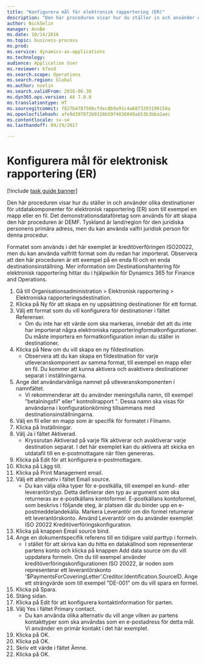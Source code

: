 ```yaml
--- 
title: "Konfigurera mål för elektronisk rapportering (ER)"
description: "Den här proceduren visar hur du ställer in och använder olika destinationer för utdatakomponenter för elektronisk rapportering (ER) som till exempel en mapp eller en fil."
author: NickSelin
manager: AnnBe
ms.date: 10/14/2016
ms.topic: business-process
ms.prod: 
ms.service: dynamics-ax-applications
ms.technology: 
audience: Application User
ms.reviewer: kfend
ms.search.scope: Operations
ms.search.region: Global
ms.author: nselin
ms.search.validFrom: 2016-06-30
ms.dyn365.ops.version: AX 7.0.0
ms.translationtype: HT
ms.sourcegitcommit: f827b4787506cfdec8b9a91c4a68f3293190158a
ms.openlocfilehash: afe9d397872b9328b59f4036049ab53b3bba2aec
ms.contentlocale: sv-se
ms.lasthandoff: 09/29/2017

---
```

# <a name="configure-destinations-for-electronic-reporting-er"></a>Konfigurera mål för elektronisk rapportering (ER)

[!include [task guide banner](../../includes/task-guide-banner.md)]

Den här proceduren visar hur du ställer in och använder olika destinationer för utdatakomponenter för elektronisk rapportering (ER) som till exempel en mapp eller en fil. Det demonstrationsdataföretag som används för att skapa den här proceduren är DEMF. Tyskland är land/region för den juridiska personens primära adress, men du kan använda valfri juridisk person för denna procedur. 

Formatet som används i det här exemplet är kreditöverföringen ISO20022, men du kan använda valfritt format som du redan har importerat. Observera att den här proceduren är ett exempel på en enda fil och en enda destinationsinställning. Mer information om Destinationshantering för elektronisk rapportering hittar du i hjälpwikin för Dynamics 365 for Finance and Operations.

1. Gå till Organisationsadministration > Elektronisk rapportering > Elektroniska rapporteringsdestination.
2. Klicka på Ny för att skapa en ny uppsättning destinationer för ett format.
3. Välj ett format som du vill konfigurera för destinationer i fältet Referenser.
    * Om du inte har ett värde som ska markeras, innebär det att du inte har importerat några elektroniska rapporteringformatkonfigurationer. Du måste importera en formatkonfiguration innan du ställer in destinationer.  
4. Klicka på New om du vill skapa en ny fildestination.
    * Observera att du kan skapa en fildestination för varje utleveranskomponent av samma format, till exempel en mapp eller en fil. Du kommer att kunna aktivera och avaktivera destinationer separat i inställningarna.  
5. Ange det användarvänliga namnet på utleveranskomponenten i namnfältet.
    * Vi rekommenderar att du använder meningsfulla namn, till exempel ”betalningsfil” eller” kontrollrapport ". Dessa namn ska visas för användarna i konfigurationkörning tillsammans med destinationsinställningarna.  
6. Välj en fil eller en mapp som är specifik för formatet i Filnamn.
7. Klicka på Inställningar.
8. Välj Ja i fältet Aktiverad.
    * Kryssrutan Aktiverad på varje flik aktiverar och avaktiverar varje destination separat. I det här exemplet kan du aktivera att skicka en utdatafil till en e-postmottagare när filen genereras.  
9. Klicka på Edit för att konfigurera e-postmottagare.
10. Klicka på Lägg till.
11. Klicka på Print Management email.
12. Välj ett alternativ i fältet Email source.
    * Du kan välja olika typer för e-postkälla, till exempel en kund- eller leverantörstyp. Detta definierar den typ av argument som ska returneras av e-postkällans kontoformel. E-postkällans kontoformel, som beskrivs i följande steg, är platsen där du binder upp en e-postmeddelandekälla. Markera Leverantör om din formel returnerar ett leverantörskonto. Använd Leverantör om du använder exemplet ISO 20022 Kreditöverföringskonfiguration.  
13. Klicka på knappen Email source bind.
14. Ange en dokumentspecifik referens till en tidigare vald parttyp i formeln.
    * I stället för att skriva kan du hitta en datakällnod som representerar partens konto och klicka på knappen Add data source om du vill uppdatera formeln. Om du till exempel använder kreditöverföringskonfigurationen ISO 20022, är noden som representerar ett leverantörskonto '$PaymentsForCoveringLetter'.Creditor.Identification.SourceID. Ange ett strängvärde som till exempel "DE-001" om du vill spara en formel.  
15. Klicka på Spara.
16. Stäng sidan.
17. Klicka på Edit för att konfigurera kontaktinformation för parten.
18. Välj Yes i fältet Primary contact.
    * Du kan använda olika alternativ du vill ange vilken av partens kontakttyper som ska användas som en e-postadress för detta mål. Vi använder en primär kontakt i det här exemplet.  
19. Klicka på OK.
20. Klicka på OK.
21. Skriv ett värde i fältet Ämne.
22. Klicka på OK.



